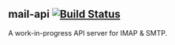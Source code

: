 ## mail-api [![Build Status](https://travis-ci.org/jgillich/mail-api.png?branch=master)](https://travis-ci.org/jgillich/mail-api)

A work-in-progress API server for IMAP & SMTP.
